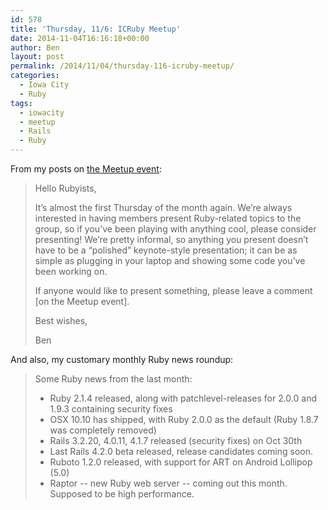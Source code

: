 ```yaml
---
id: 578
title: 'Thursday, 11/6: ICRuby Meetup'
date: 2014-11-04T16:16:18+00:00
author: Ben
layout: post
permalink: /2014/11/04/thursday-116-icruby-meetup/
categories:
  - Iowa City
  - Ruby
tags:
  - iowacity
  - meetup
  - Rails
  - Ruby
---
```

From my posts on <a href="http://www.meetup.com/icruby/events/215464092/" target="_blank">the Meetup event</a>:

> Hello Rubyists,
> 
> It&#8217;s almost the first Thursday of the month again. We&#8217;re always interested in having members present Ruby-related topics to the group, so if you&#8217;ve been playing with anything cool, please consider presenting! We&#8217;re pretty informal, so anything you present doesn&#8217;t have to be a &#8220;polished&#8221; keynote-style presentation; it can be as simple as plugging in your laptop and showing some code you&#8217;ve been working on.
> 
> If anyone would like to present something, please leave a comment [on the Meetup event].
> 
> Best wishes,
> 
> Ben

And also, my customary monthly Ruby news roundup:

> Some Ruby news from the last month:
> 
>   * Ruby 2.1.4 released, along with patchlevel-releases for 2.0.0 and 1.9.3 containing security fixes
>   * OSX 10.10 has shipped, with Ruby 2.0.0 as the default (Ruby 1.8.7 was completely removed)
>   * Rails 3.2.20, 4.0.11, 4.1.7 released (security fixes) on Oct 30th
>   * Last Rails 4.2.0 beta released, release candidates coming soon.
>   * Ruboto 1.2.0 released, with support for ART on Android Lollipop (5.0)
>   * Raptor -- new Ruby web server -- coming out this month. Supposed to be high performance.